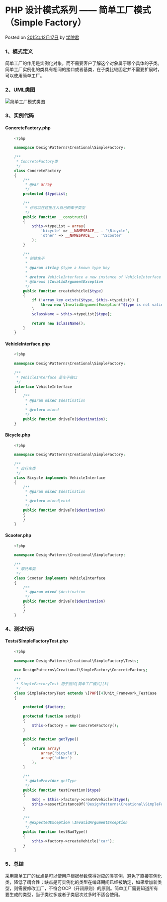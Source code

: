 # PHP 设计模式系列 —— 简单工厂模式（Simple Factory）

 Posted on [2015年12月17日][0] by [学院君][1]

### **1、模式定义**

简单工厂的作用是实例化对象，而不需要客户了解这个对象属于哪个具体的子类。简单工厂实例化的类具有相同的接口或者基类，在子类比较固定并不需要扩展时，可以使用简单工厂。

### **2、UML类图**

![简单工厂模式类图][2]

### **3、实例代码**

#### **ConcreteFactory.php**

```php
    <?php
    
    namespace DesignPatterns\Creational\SimpleFactory;
    
    /**
     * ConcreteFactory类
     */
    class ConcreteFactory
    {
        /**
         * @var array
         */
        protected $typeList;
    
        /**
         * 你可以在这里注入自己的车子类型
         */
        public function __construct()
        {
            $this->typeList = array(
                'bicycle' => __NAMESPACE__ . '\Bicycle',
                'other' => __NAMESPACE__ . '\Scooter'
            );
        }
    
        /**
         * 创建车子
         *
         * @param string $type a known type key
         *
         * @return VehicleInterface a new instance of VehicleInterface
         * @throws \InvalidArgumentException
         */
        public function createVehicle($type)
        {
            if (!array_key_exists($type, $this->typeList)) {
                throw new \InvalidArgumentException("$type is not valid vehicle");
            }
            $className = $this->typeList[$type];
    
            return new $className();
        }
    }
```

#### **VehicleInterface.php**

```php
    <?php
    
    namespace DesignPatterns\Creational\SimpleFactory;
    
    /**
     * VehicleInterface 是车子接口
     */
    interface VehicleInterface
    {
        /**
         * @param mixed $destination
         *
         * @return mixed
         */
        public function driveTo($destination);
    }
```

#### **Bicycle.php**

```php
    <?php
    
    namespace DesignPatterns\Creational\SimpleFactory;
    
    /**
     * 自行车类
     */
    class Bicycle implements VehicleInterface
    {
        /**
         * @param mixed $destination
         *
         * @return mixed|void
         */
        public function driveTo($destination)
        {
        }
    }
```

#### **Scooter.php**

```php
    <?php
    
    namespace DesignPatterns\Creational\SimpleFactory;
    
    /**
     * 摩托车类
     */
    class Scooter implements VehicleInterface
    {
        /**
         * @param mixed $destination
         */
        public function driveTo($destination)
        {
        }
    }
```

### **4、测试代码**

#### **Tests/SimpleFactoryTest.php**

```php
    <?php
    
    namespace DesignPatterns\Creational\SimpleFactory\Tests;
    
    use DesignPatterns\Creational\SimpleFactory\ConcreteFactory;
    
    /**
     * SimpleFactoryTest 用于测试[简单工厂模式][3]
     */
    class SimpleFactoryTest extends \[PHP][4]Unit_Framework_TestCase
    {
    
        protected $factory;
    
        protected function setUp()
        {
            $this->factory = new ConcreteFactory();
        }
    
        public function getType()
        {
            return array(
                array('bicycle'),
                array('other')
            );
        }
    
        /**
         * @dataProvider getType
         */
        public function testCreation($type)
        {
            $obj = $this->factory->createVehicle($type);
            $this->assertInstanceOf('DesignPatterns\Creational\SimpleFactory\VehicleInterface', $obj);
        }
    
        /**
         * @expectedException \InvalidArgumentException
         */
        public function testBadType()
        {
            $this->factory->createVehicle('car');
        }
    }
```
### **5、总结**

采用简单工厂的优点是可以使用户根据参数获得对应的类实例，避免了直接实例化类，降低了耦合性；缺点是可实例化的类型在编译期间已经被确定，如果增加新类型，则需要修改工厂，不符合OCP（开闭原则）的原则。简单工厂需要知道所有要生成的类型，当子类过多或者子类层次过多时不适合使用。

[0]: http://laravelacademy.org/post/2643.html
[1]: http://laravelacademy.org/post/author/nonfu
[2]: http://laravelacademy.org/wp-content/uploads/2015/12/Simple-Factory.png
[3]: http://laravelacademy.org/tags/%e7%ae%80%e5%8d%95%e5%b7%a5%e5%8e%82%e6%a8%a1%e5%bc%8f
[4]: http://laravelacademy.org/tags/php